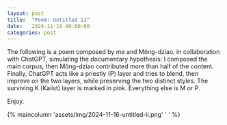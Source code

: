 ```yaml
---
layout: post
title:  "Poem: Untitled ii"
date:   2024-11-16 00:00:00
categories: post
---
```

<!--more-->

The following is a poem composed by me and Mông-dziao, in collaboration with ChatGPT, simulating the documentary hypothesis: I composed the main corpus, then Mông-dziao contributed more than half of the content. Finally, ChatGPT acts like a priestly (P) layer and tries to blend, then improve on the two layers, while preserving the two distinct styles. The surviving K (Kaiist) layer is marked in pink. Everything else is M or P.  

Enjoy.  

{% maincolumn 'assets/img/2024-11-16-untitled-ii.png' ' ' %}